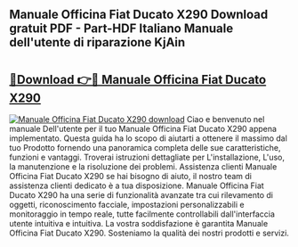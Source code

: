 ## Manuale Officina Fiat Ducato X290 Download gratuit PDF - Part-HDF Italiano Manuale dell'utente di riparazione KjAin

# <h2><a href="http://dfarkjp.blite.top/?on=Manuale+Officina+Fiat+Ducato+X290">🔗Download 👉🔴 Manuale Officina Fiat Ducato X290</a></h2>

[![Manuale Officina Fiat Ducato X290 download](https://i.imgur.com/lujVjoI.png)](http://dfarkjp.blite.top/?on=Manuale+Officina+Fiat+Ducato+X290)
Ciao e benvenuto nel manuale Dell'utente per il tuo Manuale Officina Fiat Ducato X290 appena implementato. Questa guida ha lo scopo di aiutarti a ottenere il massimo dal tuo Prodotto fornendo una panoramica completa delle sue caratteristiche, funzioni e vantaggi. Troverai istruzioni dettagliate per L'installazione, L'uso, la manutenzione e la risoluzione dei problemi. Assistenza clienti Manuale Officina Fiat Ducato X290 se hai bisogno di aiuto, il nostro team di assistenza clienti dedicato è a tua disposizione. Manuale Officina Fiat Ducato X290 ha una serie di funzionalità avanzate tra cui rilevamento di oggetti, riconoscimento facciale, impostazioni personalizzabili e monitoraggio in tempo reale, tutte facilmente controllabili dall'interfaccia utente intuitiva e intuitiva. La vostra soddisfazione è garantita Manuale Officina Fiat Ducato X290. Sosteniamo la qualità dei nostri prodotti e servizi.
